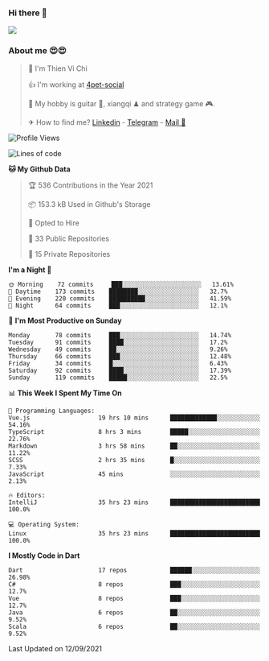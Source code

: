 ### Hi there 👋
![](https://media1.tenor.com/images/9aa4aee77151757a310fcdb4b8fd2a0a/tenor.gif?itemid=12671405)

### About me 😍😍

> 🙎 I'm Thien Vi Chi
> 
> 👍 I'm working at [4pet-social](https://github.com/4pet-social)
>
> 🥞 My hobby is guitar 🎸, xiangqi ♟ and strategy game 🎮.
> 
> ✈ How to find me? [Linkedin](https://www.linkedin.com/in/tvc12/) - [Telegram](https://t.me/yeutham212) - [Mail 📧](mailto:meomeocf98@gmail.com)
> 

<!--START_SECTION:waka-->
![Profile Views](http://img.shields.io/badge/Profile%20Views-5-blue)

![Lines of code](https://img.shields.io/badge/From%20Hello%20World%20I%27ve%20Written-745887%20lines%20of%20code-blue)

**🐱 My Github Data** 

> 🏆 536 Contributions in the Year 2021
 > 
> 📦 153.3 kB Used in Github's Storage 
 > 
> 💼 Opted to Hire
 > 
> 📜 33 Public Repositories 
 > 
> 🔑 15 Private Repositories  
 > 
**I'm a Night 🦉** 

```text
🌞 Morning    72 commits     ███░░░░░░░░░░░░░░░░░░░░░░   13.61% 
🌆 Daytime    173 commits    ████████░░░░░░░░░░░░░░░░░   32.7% 
🌃 Evening    220 commits    ██████████░░░░░░░░░░░░░░░   41.59% 
🌙 Night      64 commits     ███░░░░░░░░░░░░░░░░░░░░░░   12.1%

```
📅 **I'm Most Productive on Sunday** 

```text
Monday       78 commits     ███░░░░░░░░░░░░░░░░░░░░░░   14.74% 
Tuesday      91 commits     ████░░░░░░░░░░░░░░░░░░░░░   17.2% 
Wednesday    49 commits     ██░░░░░░░░░░░░░░░░░░░░░░░   9.26% 
Thursday     66 commits     ███░░░░░░░░░░░░░░░░░░░░░░   12.48% 
Friday       34 commits     █░░░░░░░░░░░░░░░░░░░░░░░░   6.43% 
Saturday     92 commits     ████░░░░░░░░░░░░░░░░░░░░░   17.39% 
Sunday       119 commits    █████░░░░░░░░░░░░░░░░░░░░   22.5%

```


📊 **This Week I Spent My Time On** 

```text
💬 Programming Languages: 
Vue.js                   19 hrs 10 mins      █████████████░░░░░░░░░░░░   54.16% 
TypeScript               8 hrs 3 mins        █████░░░░░░░░░░░░░░░░░░░░   22.76% 
Markdown                 3 hrs 58 mins       ██░░░░░░░░░░░░░░░░░░░░░░░   11.22% 
SCSS                     2 hrs 35 mins       █░░░░░░░░░░░░░░░░░░░░░░░░   7.33% 
JavaScript               45 mins             ░░░░░░░░░░░░░░░░░░░░░░░░░   2.13%

🔥 Editors: 
IntelliJ                 35 hrs 23 mins      █████████████████████████   100.0%

💻 Operating System: 
Linux                    35 hrs 23 mins      █████████████████████████   100.0%

```

**I Mostly Code in Dart** 

```text
Dart                     17 repos            ██████░░░░░░░░░░░░░░░░░░░   26.98% 
C#                       8 repos             ███░░░░░░░░░░░░░░░░░░░░░░   12.7% 
Vue                      8 repos             ███░░░░░░░░░░░░░░░░░░░░░░   12.7% 
Java                     6 repos             ██░░░░░░░░░░░░░░░░░░░░░░░   9.52% 
Scala                    6 repos             ██░░░░░░░░░░░░░░░░░░░░░░░   9.52%

```



 Last Updated on 12/09/2021
<!--END_SECTION:waka-->